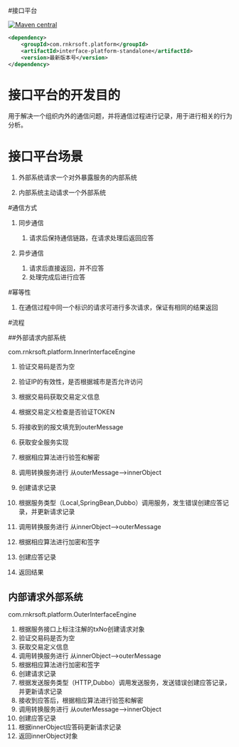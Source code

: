 #接口平台

[![Maven central](https://maven-badges.herokuapp.com/maven-central/com.rnkrsoft.platform/interface-platform-standalone/badge.svg)](http://search.maven.org/#search|ga|1|g%3A%22com.rnkrsoft.platform%22%20AND%20a%3A%22interface-platform-standalone%22)

```xml
<dependency>
    <groupId>com.rnkrsoft.platform</groupId>
    <artifactId>interface-platform-standalone</artifactId>
    <version>最新版本号</version>
</dependency>
```

# 接口平台的开发目的

用于解决一个组织内外的通信问题，并将通信过程进行记录，用于进行相关的行为分析。

# 接口平台场景

1. 外部系统请求一个对外暴露服务的内部系统

2. 内部系统主动请求一个外部系统

#通信方式

1. 同步通信

   1. 请求后保持通信链路，在请求处理后返回应答

2. 异步通信

   1. 请求后直接返回，并不应答
   2. 处理完成后进行应答

#幂等性

1. 在通信过程中同一个标识的请求可进行多次请求，保证有相同的结果返回


#流程

##外部请求内部系统

com.rnkrsoft.platform.InnerInterfaceEngine
1. 验证交易码是否为空

2. 验证IP的有效性，是否根据城市是否允许访问

3. 根据交易码获取交易定义信息

4. 根据交易定义检查是否验证TOKEN

5. 将接收到的报文填充到outerMessage

6. 获取安全服务实现

7. 根据相应算法进行验签和解密

8. 调用转换服务进行 从outerMessage-->innerObject

9. 创建请求记录

10. 根据服务类型（Local,SpringBean,Dubbo）调用服务，发生错误创建应答记录，并更新请求记录

11. 调用转换服务进行 从innerObject-->outerMessage

12. 根据相应算法进行加密和签字

13. 创建应答记录

14. 返回结果

## 内部请求外部系统

com.rnkrsoft.platform.OuterInterfaceEngine

1. 根据服务接口上标注注解的txNo创建请求对象
2. 验证交易码是否为空
3. 获取交易定义信息
4. 调用转换服务进行 从innerObject-->outerMessage
5. 根据相应算法进行加密和签字
6. 创建请求记录
7. 根据发送服务类型（HTTP,Dubbo）调用发送服务，发送错误创建应答记录，并更新请求记录
8. 接收到应答后，根据相应算法进行验签和解密
9. 调用转换服务进行 从outerMessage-->innerObject
10. 创建应答记录
11. 根据innerObject应答码更新请求记录
12. 返回innerObject对象

